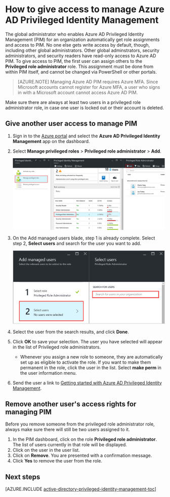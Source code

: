<properties
   pageTitle="How to give access to PIM | Microsoft Azure"
   description="Learn how to add roles to users with the Azure Active Directory Privileged Identity Management extension so they can manage PIM."
   services="active-directory"
   documentationCenter=""
   authors="kgremban"
   manager="femila"
   editor=""/>

<tags
   ms.service="active-directory"
   ms.devlang="na"
   ms.topic="article"
   ms.tgt_pltfrm="na"
   ms.workload="identity"
   ms.date="09/22/2016"
   ms.author="kgremban"/>

# How to give access to manage Azure AD Privileged Identity Management

The global administrator who enables Azure AD Privileged Identity Management (PIM) for an organization automatically get role assignments and access to PIM. No one else gets write access by default, though, including other global administrators. Other global adminstrators, security administrators, and security readers have read-only access to Azure AD PIM. To give access to PIM, the first user can assign others to the **Privileged role administrator** role. This assignment must be done from within PIM itself, and cannot be changed via PowerShell or other portals.

> [AZURE.NOTE] Managing Azure AD PIM requires Azure MFA. Since Microsoft accounts cannot register for Azure MFA, a user who signs in with a Microsoft account cannot access Azure AD PIM.

Make sure there are always at least two users in a privileged role administrator role, in case one user is locked out or their account is deleted.

## Give another user access to manage PIM

1. Sign in to the [Azure portal](https://portal.azure.com/) and select the **Azure AD Privileged Identity Management** app on the dashboard.
2. Select **Manage privileged roles** > **Privileged role administrator** > **Add**.

    ![Add privileged role administrators - screenshot][1]

4. On the Add managed users blade, step 1 is already complete. Select step 2, **Select users** and search for the user you want to add.

    ![Select users - screenshot][2]

6. Select the user from the search results, and click **Done**.
7. Click **OK** to save your selection. The user you have selected will appear in the list of Privileged role administrators.

    - Whenever you assign a new role to someone, they are automatically set up as eligible to activate the role. If you want to make them permanent in the role, click the user in the list. Select **make perm** in the user information menu.

8. Send the user a link to [Getting started with Azure AD Privileged Identity Management](active-directory-privileged-identity-management-getting-started.md).


## Remove another user's access rights for managing PIM

Before you remove someone from the privileged role administrator role, always make sure there will still be two users assigned to it.

1. In the PIM dashboard, click on the role **Privileged role administrator**.  The list of users currently in that role will be displayed.
2. Click on the user in the user list.
3. Click on **Remove**.  You are presented with a confirmation message.
4. Click **Yes** to remove the user from the role.

<!--Every topic should have next steps and links to the next logical set of content to keep the customer engaged-->
## Next steps
[AZURE.INCLUDE [active-directory-privileged-identity-management-toc](../../includes/active-directory-privileged-identity-management-toc.md)]

<!--Image references-->

[1]: ./media/active-directory-privileged-identity-management-how-to-give-access-to-pim/PIM_add_PRA.png
[2]: ./media/active-directory-privileged-identity-management-how-to-give-access-to-pim/PIM_select_users.png
